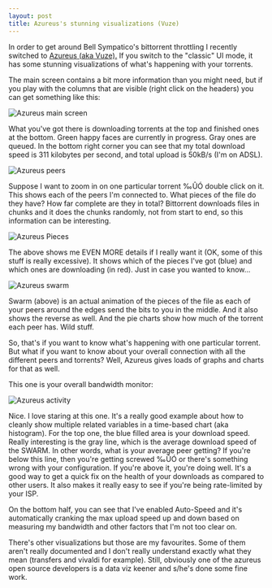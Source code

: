```yaml
---
layout: post
title: Azureus's stunning visualizations (Vuze)
---
```

<p>In order to get around Bell Sympatico's bittorrent throttling I recently switched to <a href="http://azureus.sourceforge.net/">Azureus (aka Vuze).</a> If you switch to the "classic" UI mode, it has some stunning visualizations of what's happening with your torrents.</p><p>The main screen contains a bit more information than you might need, but if you play with the columns that are visible (right click on the headers) you can get something like this:</p><p><img alt="Azureus main screen" src="/weblog/images/2008/azureus/main.png" /></p><p>What you've got there is downloading torrents at the top and finished ones at the bottom. Green happy faces are currently in progress. Gray ones are queued. In the bottom right corner you can see that my total download speed is 311 kilobytes per second, and total upload is 50kB/s (I'm on ADSL).</p><p><img alt="Azureus peers" src="/weblog/images/2008/azureus/peers.png" /></p><p>Suppose I want to zoom in on one particular torrent ‰ÛÓ double click on it. This shows each of the peers I'm connected to. What pieces of the file do they have? How far complete are they in total? Bittorrent downloads files in chunks and it does the chunks randomly, not from start to end, so this information can be interesting.</p><p><img alt="Azureus Pieces" src="/weblog/images/2008/azureus/pieces.png" /></p><p>The above shows me EVEN MORE details if I really want it (OK, some of this stuff is really excessive). It shows which of the pieces I've got (blue) and which ones are downloading (in red). Just in case you wanted to know...</p><p><img alt="Azureus swarm" src="/weblog/images/2008/azureus/swarm.png" /></p><p>Swarm (above) is an actual animation of the pieces of the file as each of your peers around the edges send the bits to you in the middle. And it also shows the reverse as well. And the pie charts show how much of the torrent each peer has. Wild stuff.</p><p>So, that's if you want to know what's happening with one particular torrent. But what if you want to know about your overall connection with all the different peers and torrents? Well, Azureus gives loads of graphs and charts for that as well.</p><p>This one is your overall bandwidth monitor:</p><p><img alt="Azureus activity" src="/weblog/images/2008/azureus/activity.png" /></p><p>Nice. I love staring at this one. It's a really good example about how to cleanly show multiple related variables in a time-based chart (aka histogram). For the top one, the blue filled area is your download speed. Really interesting is the gray line, which is the average download speed of the SWARM. In other words, what is your average peer getting? If you're below this line, then you're getting screwed ‰ÛÓ or there's something wrong with your configuration. If you're above it, you're doing well. It's a good way to get a quick fix on the health of your downloads as compared to other users. It also makes it really easy to see if you're being rate-limited by your ISP.</p><p>On the bottom half, you can see that I've enabled Auto-Speed and it's automatically cranking the max upload speed up and down based on measuring my bandwidth and other factors that I'm not too clear on.</p><p>There's other visualizations but those are my favourites. Some of them aren't really documented and I don't really understand exactly what they mean (transfers and vivaldi for example). Still, obviously one of the azureus open source developers is a data viz keener and s/he's done some fine work.</p>
